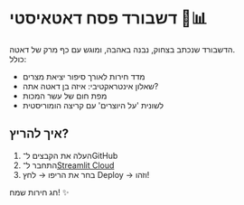 # דשבורד פסח דאטאיסטי 🐸📊

הדשבורד שנכתב בצחוק, נבנה באהבה, ומוגש עם כף מרק של דאטה.  
כולל:
- מדד חירות לאורך סיפור יציאת מצרים
- שאלון אינטראקטיבי: איזה בן דאטה אתה?
- מפת חום של עשר המכות
- לשונית 'על היוצרים' עם קריצה הומוריסטית

## איך להריץ?

1. העלה את הקבצים ל־GitHub
2. התחבר ל־[Streamlit Cloud](https://streamlit.io/cloud)
3. בחר את הריפו → לחץ Deploy → וזהו!

חג חירות שמח! ✨